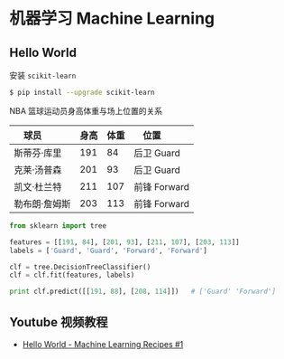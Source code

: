 # 机器学习 Machine Learning

## Hello World

安装 `scikit-learn`
```bash
$ pip install --upgrade scikit-learn
```

NBA 篮球运动员身高体重与场上位置的关系

| 球员         | 身高 | 体重 | 位置         |
|-------------|-----|------|-------------|
| 斯蒂芬·库里   | 191 |  84  | 后卫 Guard   |
| 克莱·汤普森   | 201 |  93  | 后卫 Guard   |
| 凯文·杜兰特   | 211 | 107  | 前锋 Forward |
| 勒布朗·詹姆斯 | 203 | 113  | 前锋 Forward |


```python
from sklearn import tree

features = [[191, 84], [201, 93], [211, 107], [203, 113]]
labels = ['Guard', 'Guard', 'Forward', 'Forward']

clf = tree.DecisionTreeClassifier()
clf = clf.fit(features, labels)

print clf.predict([[191, 88], [208, 114]])   # ['Guard' 'Forward']
```

## Youtube 视频教程
* [Hello World - Machine Learning Recipes #1](https://www.youtube.com/watch?v=cKxRvEZd3Mw&t=312s)
